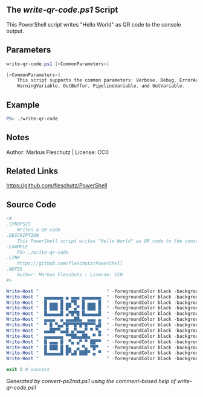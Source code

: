 ## The *write-qr-code.ps1* Script

This PowerShell script writes "Hello World" as QR code to the console output.

## Parameters
```powershell
write-qr-code.ps1 [<CommonParameters>]

[<CommonParameters>]
    This script supports the common parameters: Verbose, Debug, ErrorAction, ErrorVariable, WarningAction, 
    WarningVariable, OutBuffer, PipelineVariable, and OutVariable.
```

## Example
```powershell
PS> ./write-qr-code

```

## Notes
Author: Markus Fleschutz | License: CC0

## Related Links
https://github.com/fleschutz/PowerShell

## Source Code
```powershell
<#
.SYNOPSIS
	Writes a QR code
.DESCRIPTION
	This PowerShell script writes "Hello World" as QR code to the console output.
.EXAMPLE
	PS> ./write-qr-code
.LINK
	https://github.com/fleschutz/PowerShell
.NOTES
	Author: Markus Fleschutz | License: CC0
#>

Write-Host "                         " -foregroundColor black -backgroundColor white
Write-Host "  ▄▄▄▄▄▄▄ ▄ ▄▄▄ ▄▄▄▄▄▄▄  " -foregroundColor black -backgroundColor white
Write-Host "  █ ▄▄▄ █ ▄▄▀█  █ ▄▄▄ █  " -foregroundColor black -backgroundColor white
Write-Host "  █ ███ █ █▀ ▄▀ █ ███ █  " -foregroundColor black -backgroundColor white
Write-Host "  █▄▄▄▄▄█ ▄▀█▀█ █▄▄▄▄▄█  " -foregroundColor black -backgroundColor white
Write-Host "  ▄▄▄▄  ▄ ▄▄▄██▄  ▄▄▄ ▄  " -foregroundColor black -backgroundColor white
Write-Host "  ▀ █ ▀▄▄▀█▀▀█▀█▀█▀▀▀▄█  " -foregroundColor black -backgroundColor white
Write-Host "  ▄▄██▀▀▄▄█ ▄▀▄▄▄▀ ▀ ▀▄  " -foregroundColor black -backgroundColor white
Write-Host "  ▄▄▄▄▄▄▄ ▀▀██▄▄██▄ ▀ ▀  " -foregroundColor black -backgroundColor white
Write-Host "  █ ▄▄▄ █  ▀▄ ▄▀ ▀ ██▀▀  " -foregroundColor black -backgroundColor white
Write-Host "  █ ███ █ █▄  ▄ ▀▄ ▀█▀   " -foregroundColor black -backgroundColor white
Write-Host "  █▄▄▄▄▄█ █▀▄█ ███▀ ▄ ▀  " -foregroundColor black -backgroundColor white
Write-Host "                         " -foregroundColor black -backgroundColor white

exit 0 # success
```

*Generated by convert-ps2md.ps1 using the comment-based help of write-qr-code.ps1*
